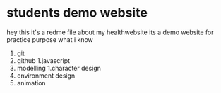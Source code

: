 # students demo website
hey this it's a redme file about my healthwebsite its a demo website for practice purpose
what i know 
1. git
1. github 
1.javascript
1. modelling
1.character design
1. environment design
1. animation

